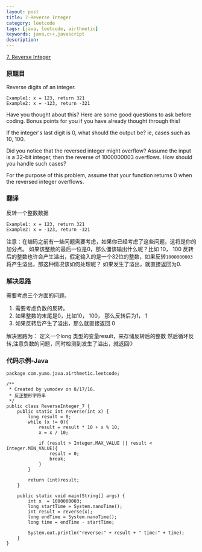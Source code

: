 ```yaml
---
layout: post
title: 7-Reverse Integer
category: leetcode
tags: [java, leetcode, airthmetic]
keywords: java,c++,javascript
description: 
---
```


[7. Reverse Integer](https://leetcode.com/problems/reverse-integer/)

### 原题目

Reverse digits of an integer.

```
Example1: x = 123, return 321
Example2: x = -123, return -321
```

Have you thought about this?
Here are some good questions to ask before coding. Bonus points for you if you have already thought through this!

If the integer's last digit is 0, what should the output be? ie, cases such as 10, 100.

Did you notice that the reversed integer might overflow? Assume the input is a 32-bit integer, then the reverse of 1000000003 overflows. How should you handle such cases?

For the purpose of this problem, assume that your function returns 0 when the reversed integer overflows.

### 翻译

反转一个整数数据

```
Example1: x = 123, return 321
Example2: x = -123, return -321
```

注意：在编码之前有一些问题需要考虑，如果你已经考虑了这些问题，这将是你的加分点。
如果该整数的最后一位是0，那么僵该输出什么呢？比如 10， 100
反转后的整数也许会产生溢出，假定输入的是一个32位的整数，如果反转`1000000003`将产生溢出，那这种情况该如何处理呢？
如果发生了溢出，就直接返回为0.

### 解决思路

需要考虑三个方面的问题。
1. 需要考虑负数的反转。
2. 如果整数的末尾是0，比如10， 100， 那么反转后为1， 1
3. 如果反转后产生了溢出，那么就直接返回 0

解决思路为：
定义一个long 类型的变量result，来存储反转后的整数
然后循环反转,注意负数的问题，同时检测到发生了溢出，就返回0

### 代码示例-Java


```
package com.yumo.java.airthmetic.leetcode;

/**
 * Created by yumodev on 8/17/16.
 * 反正整形字符串
 */
public class ReverseInteger_7 {
    public static int reverse(int x) {
        long result = 0;
        while (x != 0){
            result = result * 10 + x % 10;
            x = x / 10;

            if (result > Integer.MAX_VALUE || result < Integer.MIN_VALUE){
                result = 0;
                break;
            }
        }

        return (int)result;
    }

    public static void main(String[] args) {
        int x  = 1000000003;
        long startTime = System.nanoTime();
        int result = reverse(x);
        long endTime = System.nanoTime();
        long time = endTime - startTime;

        System.out.println("reverse:" + result + " time:" + time);
    }
}
```






